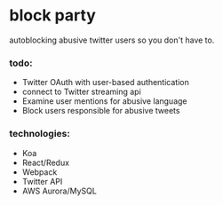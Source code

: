 # block party

autoblocking abusive twitter users so you don't have to.

### todo:
- Twitter OAuth with user-based authentication
- connect to Twitter streaming api
- Examine user mentions for abusive language
- Block users responsible for abusive tweets

### technologies:
- Koa
- React/Redux
- Webpack
- Twitter API
- AWS Aurora/MySQL